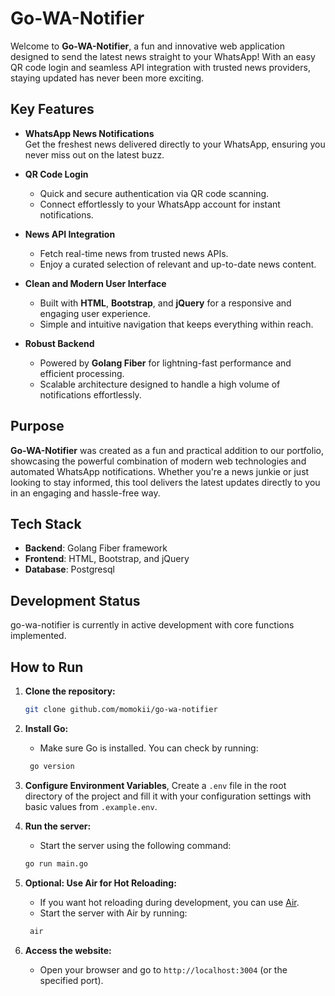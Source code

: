 # Go-WA-Notifier

Welcome to **Go-WA-Notifier**, a fun and innovative web application designed to send the latest news straight to your WhatsApp! With an easy QR code login and seamless API integration with trusted news providers, staying updated has never been more exciting.

## Key Features

- **WhatsApp News Notifications**  
  Get the freshest news delivered directly to your WhatsApp, ensuring you never miss out on the latest buzz.

- **QR Code Login**  
  - Quick and secure authentication via QR code scanning.
  - Connect effortlessly to your WhatsApp account for instant notifications.

- **News API Integration**  
  - Fetch real-time news from trusted news APIs.
  - Enjoy a curated selection of relevant and up-to-date news content.

<!-- - **Notification Dashboard**  
  - **Notification Overview**: View a history of all the news alerts sent to your WhatsApp.
  - **Notification Settings**: Customize the frequency and categories of news you wish to receive.
  - **Account Management**: Easily manage your account preferences and notification options. -->

- **Clean and Modern User Interface**  
  - Built with **HTML**, **Bootstrap**, and **jQuery** for a responsive and engaging user experience.
  - Simple and intuitive navigation that keeps everything within reach.

- **Robust Backend**  
  - Powered by **Golang Fiber** for lightning-fast performance and efficient processing.
  - Scalable architecture designed to handle a high volume of notifications effortlessly.

## Purpose

**Go-WA-Notifier** was created as a fun and practical addition to our portfolio, showcasing the powerful combination of modern web technologies and automated WhatsApp notifications. Whether you're a news junkie or just looking to stay informed, this tool delivers the latest updates directly to you in an engaging and hassle-free way.

## Tech Stack

- **Backend**: Golang Fiber framework
- **Frontend**: HTML, Bootstrap, and jQuery
- **Database**: Postgresql

## Development Status

go-wa-notifier is currently in active development with core functions implemented.


## How to Run

1. **Clone the repository:**
   ```bash
   git clone github.com/momokii/go-wa-notifier
   ```

2. **Install Go:**
   - Make sure Go is installed. You can check by running:
    ```bash
     go version
     ```

3. **Configure Environment Variables**, 
Create a `.env` file in the root directory of the project and fill it with your configuration settings with basic values from `.example.env`.

4. **Run the server:**
     - Start the server using the following command:
     ```bash
     go run main.go
     ```

5. **Optional: Use Air for Hot Reloading:**
     - If you want hot reloading during development, you can use [Air](https://github.com/cosmtrek/air).
   - Start the server with Air by running:
    ```bash
     air
     ```

6. **Access the website:**
     - Open your browser and go to `http://localhost:3004` (or the specified port).

